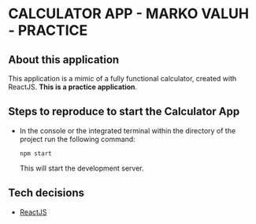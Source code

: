 # CALCULATOR APP - MARKO VALUH - PRACTICE

## About this application

This application is a mimic of a fully functional calculator, created with ReactJS.
**This is a practice application**.

## Steps to reproduce to start the Calculator App

- In the console or the integrated terminal within the directory of the project run the following command:

  ```
  npm start
  ```

  This will start the development server.

## Tech decisions

- [ReactJS](https://reactjs.org/)
